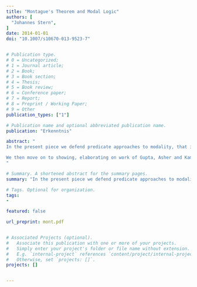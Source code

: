 ```yaml
---
title: "Montague's Theorem and Modal Logic"
authors: [
  "Johannes Stern",
]
date: 2014-01-01
doi: "10.1007/s10670-013-9523-7"


# Publication type.
# 0 = Uncategorized;
# 1 = Journal article;
# 2 = Book;
# 3 = Book section;
# 4 = Thesis;
# 5 = Book review;
# 6 = Conference paper;
# 7 = Report;
# 8 = Preprint / Working Paper;
# 9 = Other
publication_types: ["1"]

# Publication name and optional abbreviated publication name.
publication: "Erkenntnis"

abstract: "
In the present piece we defend predicate approaches to modality, that is approaches that conceive of modal notions as predicates applicable to names of sentences or propositions, against the challenges raised by Montague’s theorem. Montague’s theorem is often taken to show that the most intuitive modal principles lead to paradox if we conceive of the modal notion as a predicate. Following Schweizer and others we show this interpretation of Montague’s theorem to be unwarranted unless a further non trivial assumption is made---an assumption which should not be taken as a given.

We then move on to showing, elaborating on work of Gupta, Asher and Kamp, and Schweizer, that the unrestricted modal principles can be upheld within the predicate approach and that the predicate approach is an adequate approach to modality from the perspective of modal operator logic. To this end we develop a possible world semantics for multiple modal predicates and show that for a wide class of multimodal operator logics we may find a suitable class of models of the predicate approach which satisfies, modulo translation, precisely the theorems of the modal operator logic at stake.
"

# Summary. A shortened abstract for the summary pages.
summary: "In the present piece we defend predicate approaches to modality, that is approaches that conceive of modal notions as predicates applicable to names of sentences or propositions, against the challenges raised by Montague’s theorem."

# Tags. Optional for organization.
tags:
-

featured: false

url_preprint: mont.pdf


# Associated Projects (optional).
#   Associate this publication with one or more of your projects.
#   Simply enter your project's folder or file name without extension.
#   E.g. `internal-project` references `content/project/internal-project/index.md`.
#   Otherwise, set `projects: []`.
projects: []


---
```


